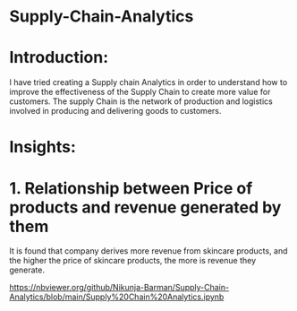 # Supply-Chain-Analytics

# Introduction:
I have tried creating a Supply chain Analytics in order to understand how to improve the effectiveness of the Supply Chain to create more value for customers. The supply Chain is the network of production and logistics involved in producing and delivering goods to customers.

# Insights:
#   1. Relationship between Price of products and revenue generated by them
   It is found that company derives more revenue from skincare products, and the higher the price of skincare products, the more is 
   revenue they generate.


https://nbviewer.org/github/Nikunja-Barman/Supply-Chain-Analytics/blob/main/Supply%20Chain%20Analytics.ipynb
